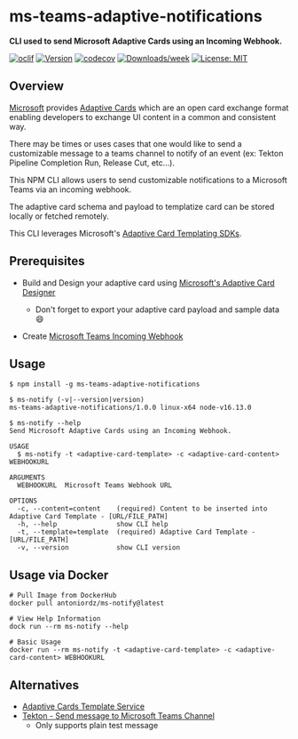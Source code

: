 # ms-teams-adaptive-notifications

**CLI used to send Microsoft Adaptive Cards using an Incoming Webhook.**

[![oclif](https://img.shields.io/badge/cli-oclif-brightgreen.svg)](https://oclif.io)
[![Version](https://img.shields.io/npm/v/ms-teams-adaptive-notifications.svg)](https://npmjs.org/package/ms-teams-adaptive-notifications)
[![codecov](https://codecov.io/gh/antoniordz96/ms-teams-adaptive-notifications/branch/main/graph/badge.svg?token=8Q5QA84ORD)](https://codecov.io/gh/antoniordz96/ms-teams-adaptive-notifications)
[![Downloads/week](https://img.shields.io/npm/dw/ms-teams-adaptive-notifications.svg)](https://npmjs.org/package/ms-teams-adaptive-notifications)
[![License: MIT](https://img.shields.io/badge/License-MIT-yellow.svg)](https://opensource.org/licenses/MIT)

## Overview

[Microsoft](https://wwww.docs.microsoft.com) provides [Adaptive Cards](https://docs.microsoft.com/en-us/adaptive-cards/) which are an open card exchange format enabling developers to exchange UI content in a common and consistent way.

There may be times or uses cases that one would like to send a customizable message to a teams channel to notify of an event (ex: Tekton Pipeline Completion Run, Release Cut, etc...).

This NPM CLI allows users to send customizable notifications to a Microsoft Teams via an incoming webhook.

The adaptive card schema and payload to templatize card can be stored locally or fetched remotely.

This CLI leverages Microsoft's [Adaptive Card Templating SDKs](https://docs.microsoft.com/en-us/adaptive-cards/templating/sdk).

## Prerequisites

- Build and Design your adaptive card using [Microsoft's Adaptive Card Designer](https://adaptivecards.io/designer/)
  - Don't forget to export your adaptive card payload and sample data :smile:

- Create [Microsoft Teams Incoming Webhook](https://docs.microsoft.com/en-us/microsoftteams/platform/webhooks-and-connectors/how-to/add-incoming-webhook)

## Usage

```sh-session
$ npm install -g ms-teams-adaptive-notifications

$ ms-notify (-v|--version|version)
ms-teams-adaptive-notifications/1.0.0 linux-x64 node-v16.13.0

$ ms-notify --help
Send Microsoft Adaptive Cards using an Incoming Webhook.

USAGE
  $ ms-notify -t <adaptive-card-template> -c <adaptive-card-content> WEBHOOKURL

ARGUMENTS
  WEBHOOKURL  Microsoft Teams Webhook URL

OPTIONS
  -c, --content=content    (required) Content to be inserted into Adaptive Card Template - [URL/FILE_PATH]
  -h, --help               show CLI help
  -t, --template=template  (required) Adaptive Card Template - [URL/FILE_PATH]
  -v, --version            show CLI version
```

## Usage via Docker

```sh-session
# Pull Image from DockerHub
docker pull antoniordz/ms-notify@latest

# View Help Information
dock run --rm ms-notify --help

# Basic Usage
docker run --rm ms-notify -t <adaptive-card-template> -c <adaptive-card-content> WEBHOOKURL
```

## Alternatives

- [Adaptive Cards Template Service
](https://docs.microsoft.com/en-us/adaptive-cards/templating/service)
- [Tekton - Send message to Microsoft Teams Channel](https://artifacthub.io/packages/tekton-task/tekton-catalog-tasks/send-to-microsoft-teams)
  - Only supports plain test message

